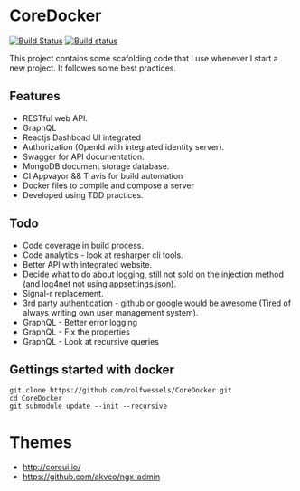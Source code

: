 # CoreDocker

[![Build Status](https://travis-ci.org/rolfwessels/CoreDocker.svg?branch=master)](https://travis-ci.org/rolfwessels/CoreDocker)
[![Build status](https://ci.appveyor.com/api/projects/status/tumprt66bbfxb22o?svg=true)](https://ci.appveyor.com/project/rolfwessels/coredocker)

This project contains some scafolding code that I use whenever I start a new project. It followes some best practices.

## Features
 * RESTful web API.
 * GraphQL
 * Reactjs Dashboad UI integrated
 * Authorization (OpenId with integrated identity server).
 * Swagger for API documentation.
 * MongoDB document storage database.
 * CI Appvayor && Travis for build automation
 * Docker files to compile and compose a server
 * Developed using TDD practices.
 

## Todo
 * Code coverage in build process.
 * Code analytics - look at resharper cli tools.
 * Better API with integrated website.
 * Decide what to do about logging, still not sold on the injection method (and log4net not using appsettings.json).
 * Signal-r replacement.
 * 3rd party authentication - github or google would be awesome (Tired of always writing own user management system).
 * GraphQL - Better error logging
 * GraphQL - Fix the properties
 * GraphQL - Look at recursive queries

## Gettings started with docker

 ```
 git clone https://github.com/rolfwessels/CoreDocker.git
 cd CoreDocker
 git submodule update --init --recursive
 ```

# Themes 

 * http://coreui.io/
 * https://github.com/akveo/ngx-admin
  